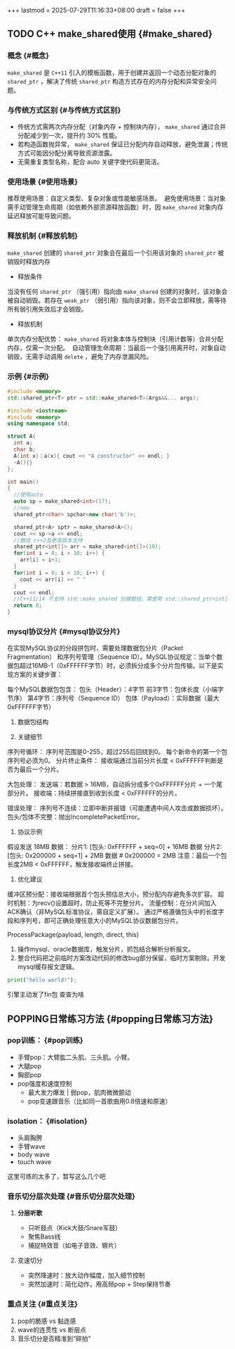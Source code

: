 +++
lastmod = 2025-07-29T11:16:33+08:00
draft = false
+++

## <span class="org-todo todo TODO">TODO</span> C++ make_shared使用 {#make_shared}


### 概念 {#概念}

`make_shared` 是 `C++11` 引入的模板函数，用于创建并返回一个动态分配对象的 `shared_ptr` ，解决了传统 `shared_ptr` 构造方式存在的内存分配和异常安全问题。


### 与传统方式区别 {#与传统方式区别}

-   传统方式需两次内存分配（对象内存 + 控制块内存）， `make_shared` 通过合并分配减少到一次，提升约 30% 性能。
-   若构造函数抛异常， `make_shared` 保证已分配内存自动释放，避免泄漏；传统方式可能因分配分离导致资源泄露。
-   无需重复类型名称，配合 auto 关键字使代码更简洁。 ‌


### 使用场景 {#使用场景}

‌推荐使用场景‌：自定义类型、复杂对象或性能敏感场景。 ‌
避免使用‌场景：当对象需手动管理生命周期（如依赖外部资源释放函数）时，因 `make_shared` 对象内存延迟释放可能导致问题。


### 释放机制 {#释放机制}

`make_shared` 创建的 `shared_ptr` 对象会在‌最后一个引用该对象的 `shared_ptr` 被销毁时‌释放内存

-   释放条件

当没有任何 `shared_ptr` （强引用）指向由 `make_shared` 创建的对象时，该对象会被自动销毁。若存在 `weak_ptr` （弱引用）指向该对象，则不会立即释放，需等待所有弱引用失效后才会销毁。 ‌

-   释放机制

‌单次内存分配优势‌： `make_shared` 将对象本体与控制块（引用计数等）合并分配内存，仅需一次分配。 ‌
自动管理生命周期‌：当最后一个强引用离开时，对象自动销毁，无需手动调用 `delete` ，避免了内存泄漏风险。 ‌


### 示例 {#示例}

```c++
#include <memory>
std::shared_ptr<T> ptr = std::make_shared<T>(Args&&... args);
```

```c++
#include <iostream>
#include <memory>
using namespace std;

struct A{
  int a;
  char b;
  A(int x)：a(x){ cout << "A constructor" << endl; }
  ~A(){}
};

int main()
{
  //使用auto
  auto sp = make_shared<int>(17);
  //new
  shared_ptr<char> spchar<new char('b')>;

  shared_ptr<A> sptr = make_shared<A>();
  cout << sp->a << endl;
  //数组 c++2及更高版本支持
  shared_ptr<int[]> arr = make_shared<int[]>(10);
  for(int i = 0; i < 10; i++) {
    arr[i] = i+1;
  }
  for(int i = 0; i < 10; i++) {
    cout << arr[i] << " "
  }
  cout << endl;
  //C++11/14 不支持 std::make_shared 创建数组，需使用 std::shared_ptr<int[]>(new int[5])
  return 0;
}
```


### mysql协议分片 {#mysql协议分片}

在实现MySQL协议的分段拼包时，需要处理数据包分片（Packet Fragmentation） 和序列号管理（Sequence ID）。MySQL协议规定：当单个数据包超过16MB-1（0xFFFFFF字节）时，必须拆分成多个分片包传输。以下是实现方案的关键步骤：

每个MySQL数据包包含：
包头（Header）：4字节
前3字节：包体长度（小端字节序）
第4字节：序列号（Sequence ID）
包体（Payload）：实际数据（最大0xFFFFFF字节）

1.  数据包结构

2.  关键细节

序列号循环：
序列号范围是0-255，超过255后回绕到0。
每个新命令的第一个包序列号必须为0。
分片终止条件：
接收端通过当前分片长度 &lt; 0xFFFFFF判断是否为最后一个分片。

大包处理：
发送端：若数据 &gt; 16MB，自动拆分成多个0xFFFFFF分片 + 一个尾部分片。
接收端：持续拼接直到收到长度 &lt; 0xFFFFFF的分片。

错误处理：
序列号不连续：立即中断并报错（可能遭遇中间人攻击或数据损坏）。
包头/包体不完整：抛出IncompletePacketError。

1.  协议示例

假设发送 18MB 数据：
分片1: [包头: 0xFFFFFF + seq=0] + 16MB 数据
分片2: [包头: 0x200000 + seq=1] + 2MB 数据  # 0x200000 = 2MB
注意：最后一个包长度2MB &lt; 0xFFFFFF，触发接收端终止拼接。

1.  优化建议

缓冲区预分配：接收端根据首个包头预估总大小，预分配内存避免多次扩容。
超时机制：为recv()设置超时，防止死等不完整分片。
流量控制：在分片间加入ACK确认（非MySQL标准协议，需自定义扩展）。
通过严格遵循包头中的长度字段和序列号，即可正确处理任意大小的MySQL协议数据包分片。

ProcessPackage(payload, length, direct, this)

1.  操作mysql、oracle数据库，触发分片，抓包结合解析分析报文。
2.  整合代码把之前临时方案改动代码的修改bug部分保留，临时方案剔除。开发mysql缓存报文逻辑。

<!--listend-->

```python
print("hello world!");
```

引擎主动发了fin包
查查为啥


## POPPING日常练习方法 {#popping日常练习方法}


### pop训练： {#pop训练}

-   手臂pop：大臂肱二头肌、三头肌。小臂。
-   大腿pop
-   胸部pop
-   pop强度和速度控制
    -   最大发力爆发 | 弱pop，肌肉微微颤动
    -   pop变速跟音乐（比如同一首歌曲用0.8倍速和原速）


### isolation： {#isolation}

-   头肩胸胯
-   手臂wave
-   body wave
-   touch wave

这里可练的太多了，暂写这么几个吧


### 音乐切分层次处理 {#音乐切分层次处理}

1.  **分层听歌**
    -   只听鼓点（Kick大鼓/Snare军鼓）
    -   聚焦Bass线
    -   捕捉特效音（如电子音效、镲片）

2.  变速切分
    -   突然降速时：放大动作幅度，加入细节控制
    -   突然加速时：简化动作，用高频pop + Step保持节奏


### **重点关注** {#重点关注}

1.  pop的脆感 vs 黏连感
2.  wave的连贯性 vs 断层点
3.  音乐切分是否精准到“碎拍”
